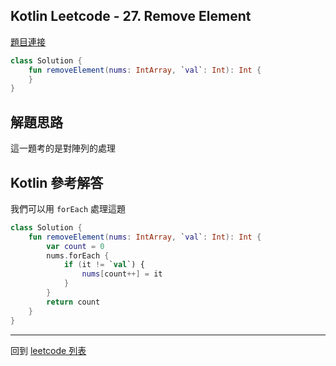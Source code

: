 ## Kotlin Leetcode - 27. Remove Element

[題目連接](https://leetcode.com/problems/remove-element/)

```kotlin
class Solution {
    fun removeElement(nums: IntArray, `val`: Int): Int {
    }
}
```

## 解題思路

這一題考的是對陣列的處理

## Kotlin 參考解答

我們可以用 `forEach` 處理這題

```kotlin
class Solution {
    fun removeElement(nums: IntArray, `val`: Int): Int {
        var count = 0
        nums.forEach {
            if (it != `val`) {
                nums[count++] = it
            }
        }
        return count
    }
}
```

------

回到 [leetcode 列表](index.md)

